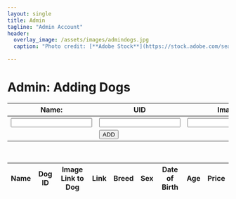 ```yaml
---
layout: single
title: Admin
tagline: "Admin Account"
header:
  overlay_image: /assets/images/admindogs.jpg
  caption: "Photo credit: [**Adobe Stock**](https://stock.adobe.com/search/images?k=dog+banner)"

---
```

<!-- Source: Del Norte Mr. John Mortensen APCSP Teacher -->
<h1>Admin: Adding Dogs</h1>
<div>
  <form class="dogData">
    <table style="border:none;">
      <tr id="q">
        <th>Name:</th>
        <th>UID</th>
        <th>Image</th>
        <th>Link</th>
        <th>Breed</th>
        <th>Sex</th>
        <th>Date of Birth</th>
        <th>Price</th>
      </tr>
      <tr id="input">
        <th><input type="text" id="name" required></th>
        <th><input type="number" id="uid" required/></th>
        <th><input type="url" id="image" required/></th>
        <th><input type="url" id="link" required/></th>
        <th><input type="text" id="breed" required/></th>
        <th><input type="text" id="sex" required/></th>
        <th><input type="text" id="dob" required/></th>
        <th><input type="text" id="price" required/></th>
      </tr>
      <tr>
        <td></td>
        <td>
          <button class="add" type="button" onclick="addData()">
            ADD
          </button>
        </td>
      </tr>
    </table>
  </form>
</div>
<br>


<table>
  <thead>
  <tr>
    <th>Name</th>
    <th>Dog ID</th>
    <th>Image Link to Dog</th>
    <th>Link</th>
    <th>Breed</th>
    <th>Sex</th>
    <th>Date of Birth</th>
    <th>Age</th>
    <th>Price</th>
  </tr>
  </thead>
  <tbody id="newdog">
  </tbody>
</table>


<script>

  // prepare HTML result container for new output
  const resultContainer = document.getElementById("newdog");
  // easy switch from deployment and localhost
  // const url = "http://172.23.226.97:8332/api/users"
  const url = "https://fluffyfriendfinder.nighthawkcodingsociety.com/api/users"
  const create_fetch = url + '/create';
  const read_fetch = url + "/";

  // Load dogs on page entry
  read_dogs();


  // Display Dog Table, data is fetched from Backend Database
  function read_dogs() {
    // fetch options
    const read_options = {
      method: 'GET', // *GET, POST, PUT, DELETE, etc.
      mode: 'cors', // no-cors, *cors, same-origin
      cache: 'default', // *default, no-cache, reload, force-cache, only-if-cached
      credentials: 'omit', // include, *same-origin, omit
      headers: {
        'Content-Type': 'application/json'
      },
    };

    // fetch the data from API
    fetch(read_fetch, read_options)
      // response is a RESTful "promise" on any successful fetch
      .then(response => {
        // check for response errors
        if (response.status !== 200) {
            const errorMsg = 'Database read error: ' + response.status;
            console.log(errorMsg);
            const tr = document.createElement("tr");
            const td = document.createElement("td");
            td.innerHTML = errorMsg;
            tr.appendChild(td);
            resultContainer.appendChild(tr);
            return;
        }
        // valid response will have json data
        response.json().then(data => {
            console.log(data);
            for (let row in data) {
              console.log(data[row]);
              add_row(data[row]);
            }
        })
    })
    // catch fetch errors 
    .catch(err => {
      console.error(err);
      const tr = document.createElement("tr");
      const td = document.createElement("td");
      td.innerHTML = err;
      tr.appendChild(td);
      resultContainer.appendChild(tr);
    });
  }

function create_dog(name, uid, image, link, breed, sex, dob, price) {
  // Check if uid already exists
  const uid_query = '?uid=' + encodeURIComponent(uid);
  fetch(read_fetch + uid_query)
    .then(response => {
      if (response.status === 200) {
        // if uid already exists, return error message
        const errorMsg = 'Dog with UID ' + uid + ' already exists in the database';
        alert(errorMsg);
        return;
      } else if (response.status === 404) {
        // if uid is unique, create new dog and add to table 
        const body = {
            name: name,
            uid: uid,
            image: image,
            link: link, 
            breed: breed,
            sex: sex,
            dob: dob,
            price: price
        };
        const requestOptions = {
            method: 'POST',
            body: JSON.stringify(body),
            headers: {
                "content-type": "application/json",
                'Authorization': 'Bearer my-token',
            },
        };

        // URL for Create API
        // Fetch API call to the database to create a new dog
        fetch(create_fetch, requestOptions)
          .then(response => {
            if (response.status !== 200) {
              const errorMsg = 'Database create error: ' + response.status;
              console.log(errorMsg);
              const tr = document.createElement("tr");
              const td = document.createElement("td");
              td.innerHTML = errorMsg;
              tr.appendChild(td);
              resultContainer.appendChild(tr);
              return;
            }
            // response contains valid result
            response.json().then(data => {
                console.log(data);
                add_row(data);
            })
        })
      } else {
        // some other error occurred, handle it here
        const errorMsg = 'Error checking for existing dog uid: ' + response.status;
        console.log(errorMsg);
        const tr = document.createElement("tr");
        const td = document.createElement("td");
        td.innerHTML = errorMsg;
        tr.appendChild(td);
        resultContainer.appendChild(tr);
        return;
      }
    })
    .catch(error => {
        const errorMsg = 'Error checking for existing dog uid: ' + error;
        console.log(errorMsg);
        const tr = document.createElement("tr");
        const td = document.createElement("td");
        td.innerHTML = errorMsg;
        tr.appendChild(td);
        resultContainer.appendChild(tr);
        return;
    });
}
  // adding dog info to table 
  function add_row(data) {
    const tr = document.createElement("tr");
    const name = document.createElement("td");
    const image = document.createElement("td");
    const link = document.createElement("td");
    const uid = document.createElement("td");
    const breed = document.createElement("td");
    const sex = document.createElement("td");
    const dob = document.createElement("td");
    const age = document.createElement("td");
    const price = document.createElement("td");
    // obtain data that is specific to the API
    name.innerHTML = data.name;
    image.innerHTML = data.image;
    link.innerHTML = data.link;
    uid.innerHTML = data.uid;  
    breed.innerHTML = data.breed;
    sex.innerHTML = data.sex;
    dob.innerHTML = data.dob; 
    price.innerHTML = data.price; 
    age.innerHTML = data.age; 
    console.log(data)
    // add HTML to container
	tr.appendChild(name);
    tr.appendChild(uid);
    tr.appendChild(image);
    tr.appendChild(link);
    tr.appendChild(breed);
    tr.appendChild(sex);
    tr.appendChild(dob);
    tr.appendChild(age);
    tr.appendChild(price);

    resultContainer.appendChild(tr);
  }

function addData(){
  console.log(document.getElementById("name"));
  console.log(document.getElementById("uid"));
  console.log(document.getElementById("image"));
  console.log(document.getElementById("link"));
  console.log(document.getElementById("breed"));
  console.log(document.getElementById("sex"));
  console.log(document.getElementById("dob"));
  console.log(document.getElementById("price"));

  if (document.getElementById("name").value && document.getElementById("uid").value && document.getElementById("image").value && document.getElementById("link").value && document.getElementById("breed").value && document.getElementById("sex").value && document.getElementById("dob").value) {
    myData = {
      "name": document.getElementById("name").value, 
      "uid": document.getElementById("uid").value, 
      "image": document.getElementById("image").value, 
      "link": document.getElementById("link").value, 
      "breed": document.getElementById("breed").value,
      "sex": document.getElementById("sex").value,
      "dob": document.getElementById("dob").value, 
      "price": document.getElementById("price").value
    };
    add_row(myData);
    
    create_user(myData.name, myData.uid, myData.image, myData.link, myData.breed, myData.sex, myData.dob, myData.price, myData.age);
    
    } else {
  alert("Please fill in all fields.");
}
}
</script>